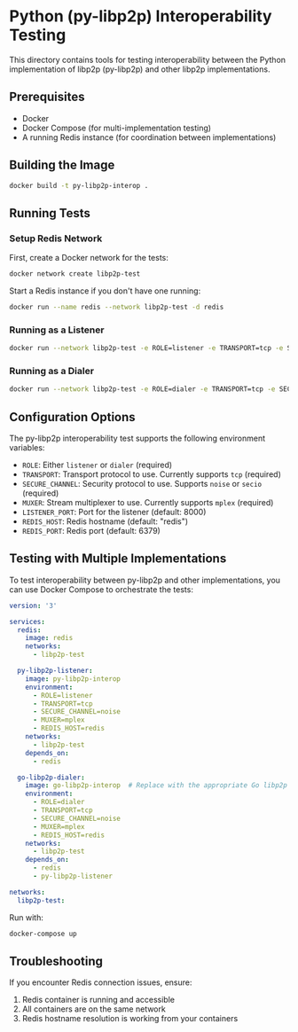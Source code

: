 # Python (py-libp2p) Interoperability Testing

This directory contains tools for testing interoperability between the Python implementation of libp2p (py-libp2p) and other libp2p implementations.

## Prerequisites

- Docker
- Docker Compose (for multi-implementation testing)
- A running Redis instance (for coordination between implementations)

## Building the Image

```bash
docker build -t py-libp2p-interop .
```

## Running Tests

### Setup Redis Network

First, create a Docker network for the tests:

```bash
docker network create libp2p-test
```

Start a Redis instance if you don't have one running:

```bash
docker run --name redis --network libp2p-test -d redis
```

### Running as a Listener

```bash
docker run --network libp2p-test -e ROLE=listener -e TRANSPORT=tcp -e SECURE_CHANNEL=noise -e MUXER=mplex py-libp2p-interop
```

### Running as a Dialer

```bash
docker run --network libp2p-test -e ROLE=dialer -e TRANSPORT=tcp -e SECURE_CHANNEL=noise -e MUXER=mplex py-libp2p-interop
```

## Configuration Options

The py-libp2p interoperability test supports the following environment variables:

- `ROLE`: Either `listener` or `dialer` (required)
- `TRANSPORT`: Transport protocol to use. Currently supports `tcp` (required)
- `SECURE_CHANNEL`: Security protocol to use. Supports `noise` or `secio` (required)
- `MUXER`: Stream multiplexer to use. Currently supports `mplex` (required)
- `LISTENER_PORT`: Port for the listener (default: 8000)
- `REDIS_HOST`: Redis hostname (default: "redis")
- `REDIS_PORT`: Redis port (default: 6379)

## Testing with Multiple Implementations

To test interoperability between py-libp2p and other implementations, you can use Docker Compose to orchestrate the tests:

```yaml
version: '3'

services:
  redis:
    image: redis
    networks:
      - libp2p-test

  py-libp2p-listener:
    image: py-libp2p-interop
    environment:
      - ROLE=listener
      - TRANSPORT=tcp
      - SECURE_CHANNEL=noise
      - MUXER=mplex
      - REDIS_HOST=redis
    networks:
      - libp2p-test
    depends_on:
      - redis

  go-libp2p-dialer:
    image: go-libp2p-interop  # Replace with the appropriate Go libp2p image
    environment:
      - ROLE=dialer
      - TRANSPORT=tcp
      - SECURE_CHANNEL=noise
      - MUXER=mplex
      - REDIS_HOST=redis
    networks:
      - libp2p-test
    depends_on:
      - redis
      - py-libp2p-listener

networks:
  libp2p-test:
```

Run with:

```bash
docker-compose up
```

## Troubleshooting

If you encounter Redis connection issues, ensure:
1. Redis container is running and accessible
2. All containers are on the same network
3. Redis hostname resolution is working from your containers